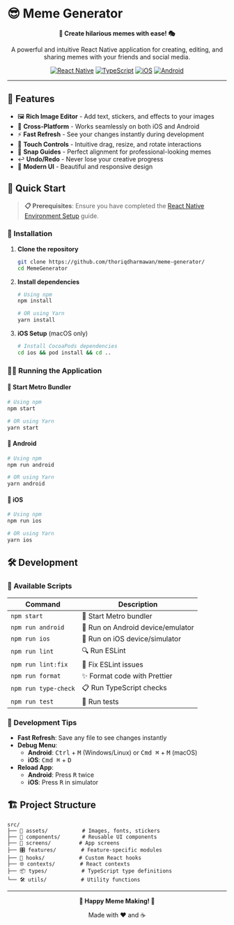 # 😎 Meme Generator

<div align="center">

**🎨 Create hilarious memes with ease! 🎭**

A powerful and intuitive React Native application for creating, editing, and sharing memes with your friends and social media.

[![React Native](https://img.shields.io/badge/React%20Native-0.75-blue?style=for-the-badge&logo=react)](https://reactnative.dev)
[![TypeScript](https://img.shields.io/badge/TypeScript-5.0-blue?style=for-the-badge&logo=typescript)](https://www.typescriptlang.org/)
[![iOS](https://img.shields.io/badge/iOS-Compatible-black?style=for-the-badge&logo=apple)](https://developer.apple.com/ios/)
[![Android](https://img.shields.io/badge/Android-Compatible-green?style=for-the-badge&logo=android)](https://developer.android.com/)

</div>

---

## 🌟 Features

- 🖼️ **Rich Image Editor** - Add text, stickers, and effects to your images
- 📱 **Cross-Platform** - Works seamlessly on both iOS and Android
- ⚡ **Fast Refresh** - See your changes instantly during development
- 🎯 **Touch Controls** - Intuitive drag, resize, and rotate interactions
- 📐 **Snap Guides** - Perfect alignment for professional-looking memes
- ↩️ **Undo/Redo** - Never lose your creative progress
- 🎨 **Modern UI** - Beautiful and responsive design

## 🚀 Quick Start

> **📋 Prerequisites**: Ensure you have completed the [React Native Environment Setup](https://reactnative.dev/docs/set-up-your-environment) guide.

### 🔧 Installation

1. **Clone the repository**

   ```bash
   git clone https://github.com/thoriqdharmawan/meme-generator/
   cd MemeGenerator
   ```

2. **Install dependencies**

   ```bash
   # Using npm
   npm install

   # OR using Yarn
   yarn install
   ```

3. **iOS Setup** (macOS only)
   ```bash
   # Install CocoaPods dependencies
   cd ios && pod install && cd ..
   ```

### 🏃‍♂️ Running the Application

#### 📱 Start Metro Bundler

```bash
# Using npm
npm start

# OR using Yarn
yarn start
```

#### 🤖 Android

```bash
# Using npm
npm run android

# OR using Yarn
yarn android
```

#### 🍎 iOS

```bash
# Using npm
npm run ios

# OR using Yarn
yarn ios
```

## 🛠️ Development

### 📝 Available Scripts

| Command              | Description                       |
| -------------------- | --------------------------------- |
| `npm start`          | 🚀 Start Metro bundler            |
| `npm run android`    | 🤖 Run on Android device/emulator |
| `npm run ios`        | 🍎 Run on iOS device/simulator    |
| `npm run lint`       | 🔍 Run ESLint                     |
| `npm run lint:fix`   | 🔧 Fix ESLint issues              |
| `npm run format`     | ✨ Format code with Prettier      |
| `npm run type-check` | 📋 Run TypeScript checks          |
| `npm run test`       | 🧪 Run tests                      |

### 🎯 Development Tips

- **Fast Refresh**: Save any file to see changes instantly
- **Debug Menu**:
  - **Android**: <kbd>Ctrl</kbd> + <kbd>M</kbd> (Windows/Linux) or <kbd>Cmd ⌘</kbd> + <kbd>M</kbd> (macOS)
  - **iOS**: <kbd>Cmd ⌘</kbd> + <kbd>D</kbd>
- **Reload App**:
  - **Android**: Press <kbd>R</kbd> twice
  - **iOS**: Press <kbd>R</kbd> in simulator

## 🏗️ Project Structure

```
src/
├── 🎨 assets/           # Images, fonts, stickers
├── 🧩 components/       # Reusable UI components
├── 📱 screens/         # App screens
├── 🎛️ features/        # Feature-specific modules
├── 🔧 hooks/           # Custom React hooks
├── 🌐 contexts/        # React contexts
├── 📦 types/           # TypeScript type definitions
└── 🛠️ utils/           # Utility functions
```

---

<div align="center">

**🎉 Happy Meme Making! 🎊**

Made with ❤️ and ☕

</div>
